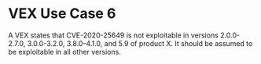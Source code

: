 # VEX Use Case 6

A VEX states that CVE-2020-25649 is not exploitable in versions 2.0.0-2.7.0, 3.0.0-3.2.0, 
3.8.0-4.1.0, and 5.9 of product X. It should be assumed to be exploitable in all other versions.
